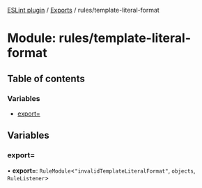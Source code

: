 [ESLint plugin](../index.md) / [Exports](../modules.md) / rules/template-literal-format

# Module: rules/template-literal-format

## Table of contents

### Variables

- [export&#x3D;](rules_template_literal_format.md#export&#x3D;)

## Variables

### export&#x3D;

• **export=**: `RuleModule`<``"invalidTemplateLiteralFormat"``, `objects`, `RuleListener`\>
